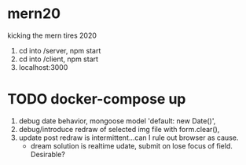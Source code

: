 # mern20
kicking the mern tires 2020

1. cd into /server, npm start
2. cd into /client, npm start
3. localhost:3000

# TODO docker-compose up
1. debug date behavior, mongoose model  'default: new Date()',
2. debug/introduce redraw of selected img file with form.clear(),
3. update post redraw is intermittent...can I rule out browser as cause.
    - dream solution is realtime udate, submit on lose focus of field. Desirable?



